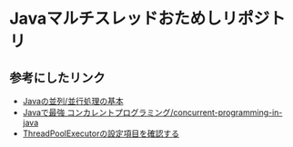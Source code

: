 # Javaマルチスレッドおためしリポジトリ

## 参考にしたリンク
- [Javaの並列/並行処理の基本](https://speakerdeck.com/skrb/bing-xing-chu-li-noji-ben)
- [Javaで最強 コンカレントプログラミング/concurrent-programming-in-java](https://speakerdeck.com/oracle4engineer/concurrent-programming-in-java)
- [ThreadPoolExecutorの設定項目を確認する](https://kazuhira-r.hatenablog.com/entry/2021/04/29/215755)